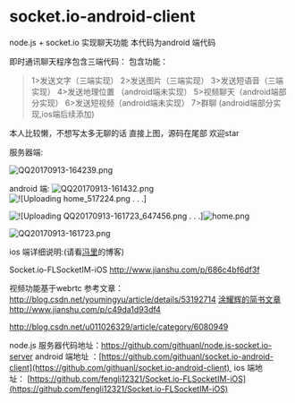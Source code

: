 # socket.io-android-client
node.js + socket.io 实现聊天功能  本代码为android 端代码


即时通讯聊天程序包含三端代码：
包含功能：
> 1>发送文字（三端实现）
2>发送图片（三端实现）
3>发送短语音（三端实现）
4>发送地理位置   （android端未实现）
5>视频聊天（android端部分实现）
6>发送短视频（android端未实现）
7>群聊 (android端部分实现,ios端后续添加)
   
本人比较懒，不想写太多无聊的话 直接上图，源码在尾部
欢迎star 

服务器端:


![QQ20170913-164239.png](http://upload-images.jianshu.io/upload_images/2267528-86cb06897c596a72.png?imageMogr2/auto-orient/strip%7CimageView2/2/w/1240)

android 端:
![QQ20170913-161432.png](http://upload-images.jianshu.io/upload_images/2267528-c923640170acea2b.png?imageMogr2/auto-orient/strip%7CimageView2/2/w/1240)
![
![Uploading home_517224.png . . .]](http://upload-images.jianshu.io/upload_images/2267528-14e2ec4506edcec0.png?imageMogr2/auto-orient/strip%7CimageView2/2/w/1240)


![
![Uploading QQ20170913-161723_647456.png . . .]](http://upload-images.jianshu.io/upload_images/2267528-2aba3b4cbd0cbf24.png?imageMogr2/auto-orient/strip%7CimageView2/2/w/1240)![home.png](http://upload-images.jianshu.io/upload_images/2267528-c721c0b7e21fcade.png?imageMogr2/auto-orient/strip%7CimageView2/2/w/1240)


![QQ20170913-161723.png](http://upload-images.jianshu.io/upload_images/2267528-1ce3a6353e28a976.png?imageMogr2/auto-orient/strip%7CimageView2/2/w/1240)


ios 端详细说明:(请看[冯里](http://www.jianshu.com/u/20b82fe8efe6)的博客)

Socket.io-FLSocketIM-iOS http://www.jianshu.com/p/686c4bf6df3f


视频功能基于webrtc
参考文章：http://blog.csdn.net/youmingyu/article/details/53192714
[涂耀辉的简书文章](http://www.jianshu.com/p/c49da1d93df4)   http://www.jianshu.com/p/c49da1d93df4

http://blog.csdn.net/u011026329/article/category/6080949


node.js 服务器代码地址：https://github.com/githuanl/node.js-socket.io-server
android 端地址 ：[https://github.com/githuanl/socket.io-android-client](https://github.com/githuanl/socket.io-android-client) 
ios 端地址： [https://github.com/fengli12321/Socket.io-FLSocketIM-iOS](https://github.com/fengli12321/Socket.io-FLSocketIM-iOS)
